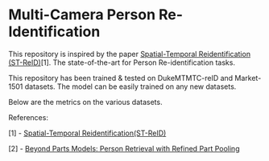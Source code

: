# Multi-Camera Person Re-Identification

This repository is inspired by the paper [Spatial-Temporal Reidentification (ST-ReID)](https://arxiv.org/pdf/1812.03282.pdf)[1]. The state-of-the-art for Person Re-identification tasks.

This repository has been trained & tested on DukeMTMTC-reID and Market-1501 datasets. The model can be easily trained on any new datasets.

Below are the metrics on the various datasets.

References:

[1] - [Spatial-Temporal Reidentification(ST-ReID)](https://arxiv.org/pdf/1812.03282.pdf)

[2] - [Beyond Parts Models: Person Retrieval with Refined Part Pooling](https://arxiv.org/pdf/1711.09349)
